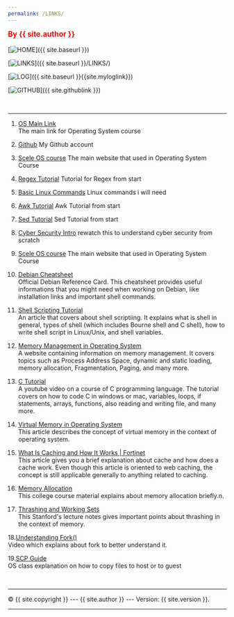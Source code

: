 ```yaml
---
permalink: /LINKS/
---
```

<span style="color:red; font-weight:bold; font-size:larger;">By {{ site.author }}</span>
<br><br>
[![HOME](https://img.shields.io/badge/-HOME-C6DBDA?style=for-the-badge&logoColor=green)]({{ site.baseurl }})  

[![LINKS](https://img.shields.io/badge/-LINKS-55CBCD?style=for-the-badge&logoColor=white)]({{ site.baseurl }}/LINKS/)

[![LOG](https://img.shields.io/badge/-LOG-5778A9?style=for-the-badge&logoColor=white)]({{ site.baseurl }}{{site.myloglink}})

[![GITHUB](https://img.shields.io/badge/GitHub-100000?style=for-the-badge&logo=github&logoColor=white)]({{ site.githublink }})

<br>
<hr>

1. [OS Main Link](https://os.vlsm.org/)<br>
The main link for Operating System course

2. [Github](https://github.com/)
My Github account

3. [Scele OS course](https://scele.cs.ui.ac.id/course/view.php?id=3398)
The main website that used in Operating System Course

4. [Regex Tutorial](https://youtu.be/bgBWp9EIlMM)
Tutorial for Regex from start

5. [Basic Linux Commands](https://linuxopsys.com/topics/basic-linux-commands)
Linux commands i will need

6. [Awk Tutorial](https://www.tutorialspoint.com/awk/index.htm)
Awk Tutorial from start

7. [Sed Tutorial](https://vds-admin.ru/sed-and-awk-101-hacks)
Sed Tutorial from start

8. [Cyber Security Intro](https://youtu.be/rcDO8km6R6c)
rewatch this to understand cyber security from scratch

9. [Scele OS course](https://scele.cs.ui.ac.id/course/view.php?id=3398)
The main website that used in Operating System Course

10. [Debian Cheatsheet](https://www.debian.org/doc/manuals/refcard/refcard.en.pdf)<br>
Official Debian Reference Card. 
This cheatsheet provides useful informations that you might need when working on Debian, 
like installation links and important shell commands.

11. [Shell Scripting Tutorial](https://www.guru99.com/introduction-to-shell-scripting.html)<br>
An article that covers about shell scriptiing. It explains what is shell in general, types of shell (which includes Bourne shell and C shell), how to write shell script in Linux/Unix, and shell variables.

12. [Memory Management in Operating System](https://www.tutorialspoint.com/operating_system/os_memory_management.htm)<br>
A website containing information on memory management. It covers topics such as Process Address Space, dynamic and static loading, memory allocation, Fragmentation, Paging, and many more. 

13. [C Tutorial](https://www.youtube.com/watch?v=KJgsSFOSQv0)<br>
A youtube video on a course of C programming language. The tutorial covers on how to code C in windows or mac, variables, loops, if statements, arrays, functions, also reading and writing file, and many more.

14. [Virtual Memory in Operating System](https://www.geeksforgeeks.org/virtual-memory-in-operating-system/)<br>
This article describes the concept of virtual memory in the context of operating system.

15. [What Is Caching and How It Works | Fortinet](https://www.fortinet.com/resources/cyberglossary/what-is-caching)<br>
This article gives you a brief explanation about cache and how does a cache work.
Even though this article is oriented to web caching, the concept is still applicable generally to anything related to caching.

16. [Memory Allocation](https://www.cs.uah.edu/~rcoleman/Common/C_Reference/MemoryAlloc.html)<br>
This college course material explains about memory allocation briefly.n.

17. [Thrashing and Working Sets](https://web.stanford.edu/~ouster/cgi-bin/cs140-winter12/lecture.php?topic=thrashing)<br>
This Stanford's lecture notes gives important points about thrashing in the context of memory.

18.[Understanding Fork()](https://www.youtube.com/watch?v=cex9XrZCU14&ab_channel=CodeVault)<br>
Video which explains about fork to better understand it.

19.[SCP Guide](https://osp4diss.vlsm.org/osp-002-scp.html)<br>
OS class explanation on how to copy files to host or to guest

<br>
<hr>
&copy; {{ site.copyright }} --- {{ site.author }} --- Version: {{ site.version }}.
<hr>
<br>
